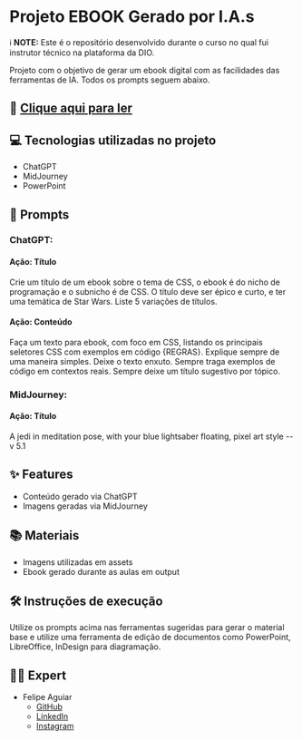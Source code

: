 # Projeto EBOOK Gerado por I.A.s

ℹ️ **NOTE:** Este é o repositório desenvolvido durante o curso no qual fui instrutor técnico na plataforma da DIO.

Projeto com o objetivo de gerar um ebook digital com as facilidades das ferramentas de IA. Todos os prompts seguem abaixo.

## 📕 [Clique aqui para ler](ebook.md)

## 💻 Tecnologias utilizadas no projeto
- ChatGPT
- MidJourney
- PowerPoint

## 🧠 Prompts

### ChatGPT:
#### Ação: Título
Crie um título de um ebook sobre o tema de CSS, o ebook é do nicho de programação e o subnicho é de CSS. O título deve ser épico e curto, e ter uma temática de Star Wars. Liste 5 variações de títulos.

#### Ação: Conteúdo
Faça um texto para ebook, com foco em CSS, listando os principais seletores CSS com exemplos em código {REGRAS}. Explique sempre de uma maneira simples. Deixe o texto enxuto. Sempre traga exemplos de código em contextos reais. Sempre deixe um título sugestivo por tópico.

### MidJourney:
#### Ação: Título
A jedi in meditation pose, with your blue lightsaber floating, pixel art style --v 5.1

## ✨ Features
- Conteúdo gerado via ChatGPT
- Imagens geradas via MidJourney

## 📚 Materiais
- Imagens utilizadas em assets
- Ebook gerado durante as aulas em output

## 🛠️ Instruções de execução
Utilize os prompts acima nas ferramentas sugeridas para gerar o material base e utilize uma ferramenta de edição de documentos como PowerPoint, LibreOffice, InDesign para diagramação.

## 👨‍💻 Expert
- Felipe Aguiar
  - [GitHub](https://github.com/felipeAguiarCode)
  - [LinkedIn](https://www.linkedin.com/in/felipe-aguiar-504b0012a/)
  - [Instagram](https://www.instagram.com/felipeaguiarcode/)

